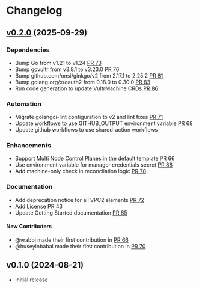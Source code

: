 # Changelog
## [v0.2.0](https://github.com/vultr/cluster-api-provider-vultr/compare/v0.1.0...v0.2.0) (2025-09-29)

### Dependencies
* Bump Go from v1.21 to v1.24 [PR 73](https://github.com/vultr/cluster-api-provider-vultr/pull/73)
* Bump govultr from v3.8.1 to v3.23.0 [PR 76](https://github.com/vultr/cluster-api-provider-vultr/pull/76)
* Bump github.com/onsi/ginkgo/v2 from 2.17.1 to 2.25.2 [PR 81](https://github.com/vultr/cluster-api-provider-vultr/pull/81)
* Bump golang.org/x/oauth2 from 0.18.0 to 0.30.0 [PR 83](https://github.com/vultr/cluster-api-provider-vultr/pull/83)
* Run code generation to update VultrMachine CRDs [PR 86](https://github.com/vultr/cluster-api-provider-vultr/pull/86)

### Automation
* Migrate golangci-lint configuration to v2 and lint fixes [PR 71](https://github.com/vultr/cluster-api-provider-vultr/pull/71)
* Update workflows to use GITHUB_OUTPUT environment variable [PR 68](https://github.com/vultr/cluster-api-provider-vultr/pull/68)
* Update github workflows to use shared-action workflows

### Enhancements
* Support Multi Node Control Planes in the default template [PR 66](https://github.com/vultr/cluster-api-provider-vultr/pull/66)
* Use environment variable for manager credentials secret [PR 88](https://github.com/vultr/cluster-api-provider-vultr/pull/88)
* Add machine-only check in reconcilation logic [PR 70](https://github.com/vultr/cluster-api-provider-vultr/pull/70)

### Documentation
* Add deprecation notice for all VPC2 elements [PR 72](https://github.com/vultr/cluster-api-provider-vultr/pull/72)
* Add License [PR 43](https://github.com/vultr/cluster-api-provider-vultr/pull/43)
* Update Getting Started documentation [PR 85](https://github.com/vultr/cluster-api-provider-vultr/pull/85)

#### New Contributers
* @vrabbi made their first contribution in [PR 66](https://github.com/vultr/cluster-api-provider-vultr/pull/66)
* @huseyinbabal made their first contribution in [PR 70](https://github.com/vultr/cluster-api-provider-vultr/pull/70)

## v0.1.0 (2024-08-21)
* Initial release
